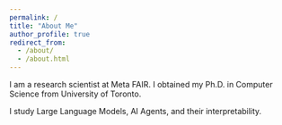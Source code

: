 ```yaml
---
permalink: /
title: "About Me"
author_profile: true
redirect_from: 
  - /about/
  - /about.html
---
```

I am a research scientist at Meta FAIR. I obtained my Ph.D. in Computer Science from University of Toronto. 

I study Large Language Models, AI Agents, and their interpretability.

